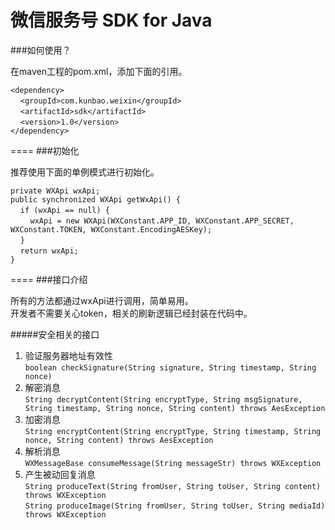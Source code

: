 微信服务号 SDK for Java
=====

###如何使用？

在maven工程的pom.xml，添加下面的引用。

`<dependency>`<br/>
&nbsp;&nbsp;&nbsp;&nbsp;`<groupId>com.kunbao.weixin</groupId>`<br/>
&nbsp;&nbsp;&nbsp;&nbsp;`<artifactId>sdk</artifactId>`<br/>
&nbsp;&nbsp;&nbsp;&nbsp;`<version>1.0</version>`<br/>
`</dependency>`<br/>

====
###初始化

推荐使用下面的单例模式进行初始化。

`private WXApi wxApi;`<br/>
`public synchronized WXApi getWxApi() {`<br/>
&nbsp;&nbsp;&nbsp;&nbsp;`if (wxApi == null) {`<br/>
&nbsp;&nbsp;&nbsp;&nbsp;&nbsp;&nbsp;&nbsp;&nbsp;`wxApi = new WXApi(WXConstant.APP_ID, WXConstant.APP_SECRET, WXConstant.TOKEN, WXConstant.EncodingAESKey);`<br/>
&nbsp;&nbsp;&nbsp;&nbsp;`}`<br/>
&nbsp;&nbsp;&nbsp;&nbsp;`return wxApi;`<br/>
`}`<br/>

====
###接口介绍

所有的方法都通过wxApi进行调用，简单易用。<br/>
开发者不需要关心token，相关的刷新逻辑已经封装在代码中。

#####安全相关的接口
1. 验证服务器地址有效性<br/>
`boolean checkSignature(String signature, String timestamp, String nonce)`
2. 解密消息<br/>
`String decryptContent(String encryptType, String msgSignature, String timestamp, String nonce, String content) throws AesException`
3. 加密消息<br/>
`String encryptContent(String encryptType, String timestamp, String nonce, String content) throws AesException`
4. 解析消息<br/>
`WXMessageBase consumeMessage(String messageStr) throws WXException`
5. 产生被动回复消息<br/>
`String produceText(String fromUser, String toUser, String content) throws WXException`<br/>
`String produceImage(String fromUser, String toUser, String mediaId) throws WXException`<br/>

